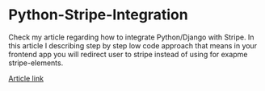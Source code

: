 # Python-Stripe-Integration

Check my article regarding how to integrate Python/Django with Stripe. In this article I describing step by step low code approach that means in your frontend app you will redirect user to stripe instead of using for exapme stripe-elements.


<a href="https://lukcode.com/blog/django-stripe-integration" target="_blank">Article link</a>
